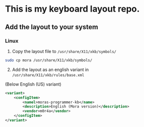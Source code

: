 # This is my keyboard layout repo.

## Add the layout to your system

### Linux

1. Copy the layout file to `/usr/share/X11/xkb/symbols/`

```bash
sudo cp mora /usr/share/X11/xkb/symbols/
```

2. Add the layout as an english variant in `/usr/share/X11/xkb/rules/base.xml`

(Below English (US) variant)

```xml
<variant>
    <configItem>
        <namel>moras-programmer-kb</name>
        <description>English (Mora version)</description>
        <vendor>m0r4a</vendor>
    </configItem>
</variant>
```

